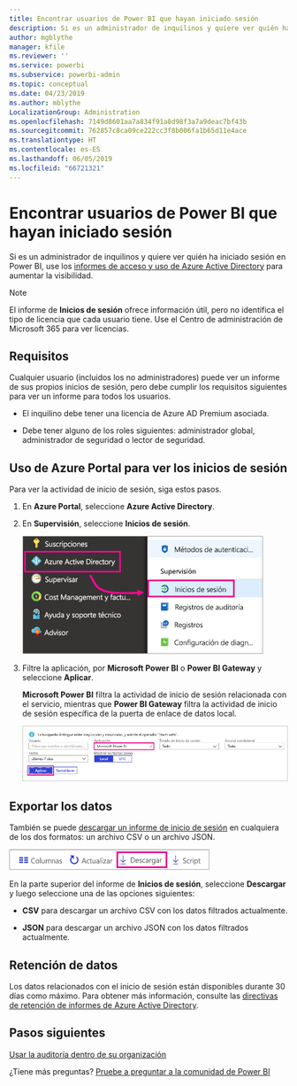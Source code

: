```yaml
---
title: Encontrar usuarios de Power BI que hayan iniciado sesión
description: Si es un administrador de inquilinos y quiere ver quién ha iniciado sesión en Power BI, se pueden usar los informes de acceso y uso de Azure Active Directory para aumentar la visibilidad.
author: mgblythe
manager: kfile
ms.reviewer: ''
ms.service: powerbi
ms.subservice: powerbi-admin
ms.topic: conceptual
ms.date: 04/23/2019
ms.author: mblythe
LocalizationGroup: Administration
ms.openlocfilehash: 7149d8601aa7a834f91a8d98f3a7a9deac7bf43b
ms.sourcegitcommit: 762857c8ca09ce222cc3f8b006fa1b65d11e4ace
ms.translationtype: HT
ms.contentlocale: es-ES
ms.lasthandoff: 06/05/2019
ms.locfileid: "66721321"
---
```

# <a name="find-power-bi-users-that-have-signed-in"></a>Encontrar usuarios de Power BI que hayan iniciado sesión

Si es un administrador de inquilinos y quiere ver quién ha iniciado sesión en Power BI, use los [informes de acceso y uso de Azure Active Directory](/azure/active-directory/reports-monitoring/concept-sign-ins) para aumentar la visibilidad.

> [!NOTE]
> El informe de **Inicios de sesión** ofrece información útil, pero no identifica el tipo de licencia que cada usuario tiene. Use el Centro de administración de Microsoft 365 para ver licencias.

## <a name="requirements"></a>Requisitos

Cualquier usuario (incluidos los no administradores) puede ver un informe de sus propios inicios de sesión, pero debe cumplir los requisitos siguientes para ver un informe para todos los usuarios.

* El inquilino debe tener una licencia de Azure AD Premium asociada.

* Debe tener alguno de los roles siguientes: administrador global, administrador de seguridad o lector de seguridad.

## <a name="use-the-azure-portal-to-view-sign-ins"></a>Uso de Azure Portal para ver los inicios de sesión

Para ver la actividad de inicio de sesión, siga estos pasos.

1. En **Azure Portal**, seleccione **Azure Active Directory**.

1. En **Supervisión**, seleccione **Inicios de sesión**.
   
    ![Captura de pantalla de la interfaz de usuario de Azure con las opciones de Azure Active Directory y de Inicios de sesión resaltadas.](media/service-admin-access-usage/azure-portal-sign-ins.png)

1. Filtre la aplicación, por **Microsoft Power BI** o **Power BI Gateway** y seleccione **Aplicar**.

    **Microsoft Power BI** filtra la actividad de inicio de sesión relacionada con el servicio, mientras que **Power BI Gateway** filtra la actividad de inicio de sesión específica de la puerta de enlace de datos local.
   
    ![Captura de pantalla del filtro de Inicios de sesión con el campo Aplicaciones resaltado.](media/service-admin-access-usage/sign-in-filter.png)

## <a name="export-the-data"></a>Exportar los datos

También se puede [descargar un informe de inicio de sesión](/azure/active-directory/reports-monitoring/quickstart-download-sign-in-report) en cualquiera de los dos formatos: un archivo CSV o un archivo JSON.

![Captura de pantalla del botón de descarga.](media/service-admin-access-usage/download-sign-in-data-csv.png)

En la parte superior del informe de **Inicios de sesión**, seleccione **Descargar** y luego seleccione una de las opciones siguientes:

* **CSV** para descargar un archivo CSV con los datos filtrados actualmente.

* **JSON** para descargar un archivo JSON con los datos filtrados actualmente.

## <a name="data-retention"></a>Retención de datos

Los datos relacionados con el inicio de sesión están disponibles durante 30 días como máximo. Para obtener más información, consulte las [directivas de retención de informes de Azure Active Directory](/azure/active-directory/reports-monitoring/reference-reports-data-retention).

## <a name="next-steps"></a>Pasos siguientes

[Usar la auditoría dentro de su organización](service-admin-auditing.md)

¿Tiene más preguntas? [Pruebe a preguntar a la comunidad de Power BI](https://community.powerbi.com/)